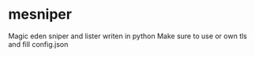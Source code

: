 # mesniper
Magic eden sniper and lister writen in python
Make sure to use or own tls and fill config.json
